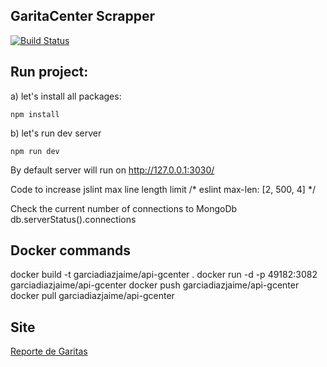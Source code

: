 GaritaCenter Scrapper
----

[![Build Status](https://travis-ci.org/garciadiazjaime/scrapper-garitacenter.svg)](https://travis-ci.org/garciadiazjaime/scrapper-garitacenter)

Run project:
----
a) let's install all packages:

`npm install`

b) let's run dev server

`npm run dev`

By default server will run on http://127.0.0.1:3030/

Code to increase jslint max line length limit
/* eslint max-len: [2, 500, 4] */

Check the current number of connections to MongoDb
db.serverStatus().connections

Docker commands
----

docker build -t garciadiazjaime/api-gcenter .
docker run -d -p 49182:3082 garciadiazjaime/api-gcenter
docker push garciadiazjaime/api-gcenter
docker pull garciadiazjaime/api-gcenter

Site
----
[Reporte de Garitas](https://www.garitacenter.com/)
